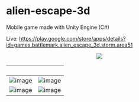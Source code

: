 # alien-escape-3d
Mobile game made with Unity Engine (C#)

Live: https://play.google.com/store/apps/details?id=games.battlemark.alien_escape_3d.storm.area51

<p align="center">
  <a href="https://www.youtube.com/watch?v=VVUy2QE-kj0 "><img src="https://yt-embed.herokuapp.com/embed?v=VVUy2QE-kj0"></a>
</p>

                           |               
:-------------------------:|:-------------------------:
![image](https://user-images.githubusercontent.com/23263273/157312109-cabcb032-35ec-4e3a-8af7-54cfb2463e82.png)  |  ![image](https://user-images.githubusercontent.com/23263273/157312128-094456f1-e18c-4241-8b0a-d9dfe7e55e82.png)
![image](https://user-images.githubusercontent.com/23263273/157312146-599542b7-55d2-4df1-bd22-dbb1352b92ec.png) | ![image](https://user-images.githubusercontent.com/23263273/157312158-228ed1c9-97e5-4cc8-b958-7bca71880c60.png) | ![image](https://user-images.githubusercontent.com/23263273/157312177-0ec39291-1be2-4f06-bc12-219b73507cc1.png) | ![image](https://user-images.githubusercontent.com/23263273/157312188-fe845f42-16e1-41fe-abbb-ab5a11328c8d.png) | ![image](https://user-images.githubusercontent.com/23263273/157312201-21c4b1df-41bf-40dc-8ac0-084f4ccc003b.png) | ![image](https://user-images.githubusercontent.com/23263273/157312210-c54aa175-970b-41ce-a0ac-e00ca9ba7790.png)
